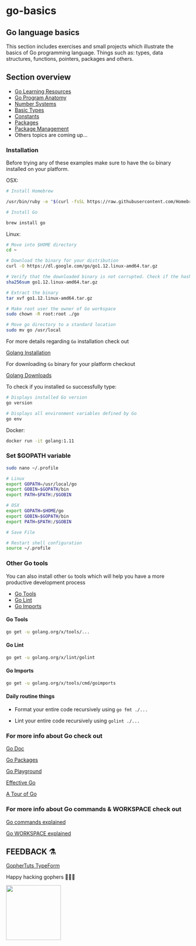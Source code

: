 # go-basics

## Go language basics

This section includes exercises and small projects which illustrate the basics of Go programming language. Things such as: types, data structures, functions, pointers, packages and others.

## Section overview

- [Go Learning Resources](https://github.com/gophertuts/go-basics/blob/master/go-learning-resources)
- [Go Program Anatomy](https://github.com/gophertuts/go-basics/blob/master/go-program-anatomy)
- [Number Systems](https://github.com/gophertuts/go-basics/blob/master/number-systems)
- [Basic Types](https://github.com/gophertuts/go-basics/blob/master/basic-types)
- [Constants](https://github.com/gophertuts/go-basics/blob/master/constants)
- [Packages](https://github.com/gophertuts/go-basics/blob/master/packages)
- [Package Management](https://github.com/gophertuts/go-basics/blob/master/package-management)
- Others topics are coming up...

### Installation

Before trying any of these examples make sure to have the `Go` binary installed on your platform.

OSX:

```bash
# Install Homebrew

/usr/bin/ruby -e "$(curl -fsSL https://raw.githubusercontent.com/Homebrew/install/master/install)"
```

```bash
# Install Go

brew install go
```

Linux:

```bash
# Move into $HOME directory
cd ~

# Download the binary for your distribution
curl -O https://dl.google.com/go/go1.12.linux-amd64.tar.gz

# Verify that the downloaded binary is not corrupted. Check if the hash matches the one from downloads page
sha256sum go1.12.linux-amd64.tar.gz

# Extract the binary
tar xvf go1.12.linux-amd64.tar.gz

# Make root user the owner of Go workspace
sudo chown -R root:root ./go

# Move go directory to a standard location
sudo mv go /usr/local
```

For more details regarding `Go` installation check out

[Golang Installation](https://golang.org/doc/install)

For downloading `Go` binary for your platform checkout

[Golang Downloads](https://golang.org/dl/)

To check if you installed `Go` successfully type:

```bash
# Displays installed Go version
go version

# Displays all environment variables defined by Go
go env
```

Docker:

```bash
docker run -it golang:1.11
```

### Set $GOPATH variable
```bash
sudo nano ~/.profile

# Linux
export GOPATH=/usr/local/go
export GOBIN=$GOPATH/bin
export PATH=$PATH:/$GOBIN

# OSX
export GOPATH=$HOME/go
export GOBIN=$GOPATH/bin
export PATH=$PATH:/$GOBIN

# Save File

# Restart shell configuration
source ~/.profile
```

### Other Go tools

You can also install other `Go` tools which will help you have a more productive development process

- [Go Tools](https://github.com/golang/tools)
- [Go Lint](https://github.com/golang/lint)
- [Go Imports](https://godoc.org/golang.org/x/tools/cmd/goimports)

#### Go Tools

```bash
go get -u golang.org/x/tools/...
```

#### Go Lint

```bash
go get -u golang.org/x/lint/golint
```

#### Go Imports

```bash
go get -u golang.org/x/tools/cmd/goimports
```

#### Daily routine things

- Format your entire code recursively using
`go fmt ./...`

- Lint your entire code recursively using
`golint ./...` 

### For more info about Go check out

[Go Doc](https://golang.org/pkg)

[Go Packages](https://godoc.org/)

[Go Playground](https://play.golang.org/)

[Effective Go](https://golang.org/doc/effective_go.html)

[A Tour of Go](https://tour.golang.org/)


### For more info about Go commands & WORKSPACE check out

[Go commands explained](https://github.com/gophertuts/go-basics/blob/master/go-commands.md)

[Go WORKSPACE explained](https://github.com/gophertuts/go-basics/blob/master/go-workspace.md)

## FEEDBACK ⚗

[GopherTuts TypeForm](https://gophertuts.typeform.com/to/j2CJmC)

Happy hacking gophers 🚀🚀🚀

<img src="https://github.com/gophertuts/go-basics/raw/master/gophertuts.svg?sanitize=true" width="150px"/>